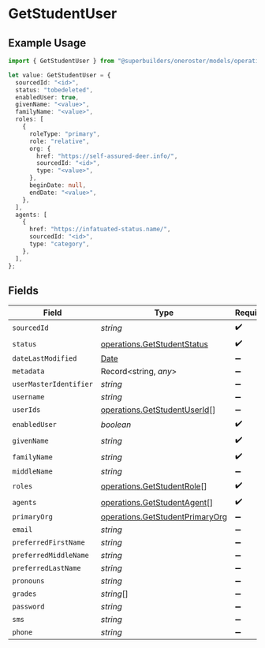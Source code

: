 # GetStudentUser

## Example Usage

```typescript
import { GetStudentUser } from "@superbuilders/oneroster/models/operations";

let value: GetStudentUser = {
  sourcedId: "<id>",
  status: "tobedeleted",
  enabledUser: true,
  givenName: "<value>",
  familyName: "<value>",
  roles: [
    {
      roleType: "primary",
      role: "relative",
      org: {
        href: "https://self-assured-deer.info/",
        sourcedId: "<id>",
        type: "<value>",
      },
      beginDate: null,
      endDate: "<value>",
    },
  ],
  agents: [
    {
      href: "https://infatuated-status.name/",
      sourcedId: "<id>",
      type: "category",
    },
  ],
};
```

## Fields

| Field                                                                                         | Type                                                                                          | Required                                                                                      | Description                                                                                   |
| --------------------------------------------------------------------------------------------- | --------------------------------------------------------------------------------------------- | --------------------------------------------------------------------------------------------- | --------------------------------------------------------------------------------------------- |
| `sourcedId`                                                                                   | *string*                                                                                      | :heavy_check_mark:                                                                            | N/A                                                                                           |
| `status`                                                                                      | [operations.GetStudentStatus](../../models/operations/getstudentstatus.md)                    | :heavy_check_mark:                                                                            | N/A                                                                                           |
| `dateLastModified`                                                                            | [Date](https://developer.mozilla.org/en-US/docs/Web/JavaScript/Reference/Global_Objects/Date) | :heavy_minus_sign:                                                                            | N/A                                                                                           |
| `metadata`                                                                                    | Record<string, *any*>                                                                         | :heavy_minus_sign:                                                                            | N/A                                                                                           |
| `userMasterIdentifier`                                                                        | *string*                                                                                      | :heavy_minus_sign:                                                                            | N/A                                                                                           |
| `username`                                                                                    | *string*                                                                                      | :heavy_minus_sign:                                                                            | N/A                                                                                           |
| `userIds`                                                                                     | [operations.GetStudentUserId](../../models/operations/getstudentuserid.md)[]                  | :heavy_minus_sign:                                                                            | N/A                                                                                           |
| `enabledUser`                                                                                 | *boolean*                                                                                     | :heavy_check_mark:                                                                            | N/A                                                                                           |
| `givenName`                                                                                   | *string*                                                                                      | :heavy_check_mark:                                                                            | N/A                                                                                           |
| `familyName`                                                                                  | *string*                                                                                      | :heavy_check_mark:                                                                            | N/A                                                                                           |
| `middleName`                                                                                  | *string*                                                                                      | :heavy_minus_sign:                                                                            | N/A                                                                                           |
| `roles`                                                                                       | [operations.GetStudentRole](../../models/operations/getstudentrole.md)[]                      | :heavy_check_mark:                                                                            | N/A                                                                                           |
| `agents`                                                                                      | [operations.GetStudentAgent](../../models/operations/getstudentagent.md)[]                    | :heavy_check_mark:                                                                            | N/A                                                                                           |
| `primaryOrg`                                                                                  | [operations.GetStudentPrimaryOrg](../../models/operations/getstudentprimaryorg.md)            | :heavy_minus_sign:                                                                            | N/A                                                                                           |
| `email`                                                                                       | *string*                                                                                      | :heavy_minus_sign:                                                                            | N/A                                                                                           |
| `preferredFirstName`                                                                          | *string*                                                                                      | :heavy_minus_sign:                                                                            | N/A                                                                                           |
| `preferredMiddleName`                                                                         | *string*                                                                                      | :heavy_minus_sign:                                                                            | N/A                                                                                           |
| `preferredLastName`                                                                           | *string*                                                                                      | :heavy_minus_sign:                                                                            | N/A                                                                                           |
| `pronouns`                                                                                    | *string*                                                                                      | :heavy_minus_sign:                                                                            | N/A                                                                                           |
| `grades`                                                                                      | *string*[]                                                                                    | :heavy_minus_sign:                                                                            | N/A                                                                                           |
| `password`                                                                                    | *string*                                                                                      | :heavy_minus_sign:                                                                            | N/A                                                                                           |
| `sms`                                                                                         | *string*                                                                                      | :heavy_minus_sign:                                                                            | N/A                                                                                           |
| `phone`                                                                                       | *string*                                                                                      | :heavy_minus_sign:                                                                            | N/A                                                                                           |
